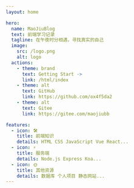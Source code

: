 ```yaml
---
layout: home

hero:
  name: MaoJiuBlog
  text: 前端学习记录
  tagline: 在午夜时分相遇，寻找真实的自己
  image:
    src: /logo.png
    alt: logo
  actions:
    - theme: brand
      text: Getting Start ->
      link: /html/index
    - theme: alt
      text: GitHub
      link: https://github.com/ox4f5da2
    - theme: alt
      text: Gitee
      link: https://gitee.com/maojiubb

features:
  - icon: 🛠️
    title: 前端知识
    details: HTML CSS JavaScript Vue React...
  - icon: ⚡️
    title: 服务端
    details: Node.js Express Koa...
  - icon: 🌞
    title: 其他资源
    details: 数据库 个人项目 静态网站...
---
```


<style>
  :root {
    --vp-home-hero-name-color: #bba5e1;
    --vp-home-hero-name-background: -webkit-linear-gradient
    (120deg, #bd34fe, red);
  }
</style>
